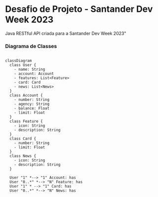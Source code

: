 # Desafio de Projeto - Santander Dev Week 2023

Java RESTful API criada para a Santander Dev Week 2023"

### Diagrama de Classes

```mermaid

classDiagram
  class User {
    - name: String
    - account: Account
    - features: List<Feature>
    - card: Card
    - news: List<News>
  }
  class Account {
    - number: String
    - agency: String
    - balance: Float
    - limit: Float
  }
  class Feature {
    - icon: String
    - description: String
  }
  class Card {
    - number: String
    - limit: Float
  }
  class News {
    - icon: String
    - description: String
  }

  User "1" *--> "1" Account: has
  User "0..*" *--> "N" Feature: has
  User "1" * --> "1" Card: has
  User "0..*" *--> "N" News: has
```
